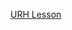 [URH Lesson](https://github.com/python-can-define-radio/sdr-course/tree/main/classroom_activities/Ch03_Analyzing_Signals_URH)
